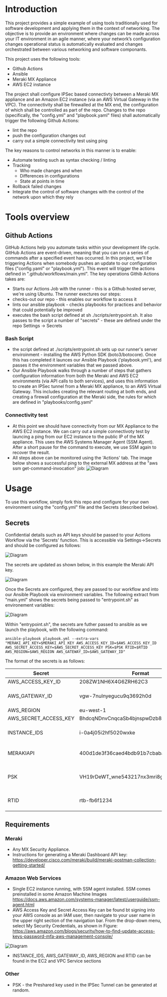 # Introduction

This project provides a simple example of using tools traditionally used for software development and applying them in the context of networking. The objective is to provide an environment where changes can be made across your IT environment in an agile manner, where your network’s configuration changes operational status is automatically evaluated and changes orchestrated between various networking and software componants.

This project uses the following tools:

* Github Actions
* Ansible
* Meraki MX Appliance
* AWS EC2 instance

The project shall configure IPSec based connectivty between a Meraki MX appliance and an Amazon EC2 instance (via an AWS Virtual Gateway in the VPC). The connectivity shall be firewalled at the MX end, the configuration of which shall be controlled as part of the repo. Changes to the repo (specifically, the "config.yml" and "playbook.yaml" files) shall automatically trigger the following Github Actions:

* lint the repo
* push the configuration changes out
* carry out a simple connectivity test using ping

The key reasons to control networks in this manner is to enable:
* Automate testing such as syntax checking / linting
* Tracking
  * Who made changes and when
  * Differences in configurations
  * State at points in time
* Rollback failed changes
* Integrate the control of software changes with the control of the network upon which they rely

# Tools overview
## Github Actions
GitHub Actions help you automate tasks within your development life cycle. GitHub Actions are event-driven, meaning that you can run a series of commands after a specified event has occurred. In this project, we'll be triggering Actions when somebody pushes an update to our configuration files ("config.yaml" or "playbook.yml"). This event will trigger the actions defined in ".github/workflows/main.yml". The key operations Githib Actions takes are:

* Starts our Actions Job with the runner - this is a Github hosted server, we're using Ubuntu. The runner exectures our steps:
* checks-out our repo - this enables our workflow to access it
* lints our ansible playbook - checks playbooks for practices and behavior that could potentially be improved
* executes the bash script defined at sh ./scripts/entrypoint.sh. It also passes to the script a number of "secrets" - these are defined under the repo Settings -> Secrets
### Bash Script
* the script defined at ./scripts/entrypoint.sh sets up our runner's server enviroinment - installing the AWS Python SDK (boto3/botocore). Once this has completed it launces our Ansible Playbook ('playbook.yml'), and passes it the environment variables that we passed above.
* Our Ansible Playbook walks through a number of steps that gathers configuration information from both the Meraki and AWS EC2 environments (via API calls to both services), and uses this information to create an IPSec tunnel from a Meraki MX appliance, to an AWS Virtual Gateway. This includes creating the relevant routing at both ends, and creating a firewall configuration at the Meraki side, the rules for which are defined in "playbooks/config.yaml"
### Connectivity test
* At this point we should have connectivity from our MX Appliance to the AWS EC2 instance. We can carry out a simple connectivoty test by launcing a ping from our EC2 instance to the public IP of the MX appliance. This uses the AWS Systems Manager Agent (SSM Agent). After a short pause for the command to execute, we use SSM again to recover the result.
* All steps above can be monitored using the 'Actions' tab. The image below shows a successful ping to the external MX address at the "aws ssm get-command-invocation" job:
![Diagram](Images/Actions.png)

# Usage

To use this workflow, simply fork this repo and configure for your own environment using the "config.yml" file and the Secrets (described below).

## Secrets
Confidential details such as API keys should be passed to your Actions Workflow via the 'Secrets' function. This is accessible via Settings->Secrets and should be configured as follows:

![Diagram](Images/Secrets.png)

The secrets are updated as shown below, in this example the Meraki API key.

![Diagram](Images/Secrets2.png)

Once the Secrets are configured, they are passed to our workflow and into our Ansible Playbook via environment variables. The following extract from "main.yml" shows the secrets being passed to "entrypoint.sh" as environement variables:

![Diagram](Images/envar.png)

Within "entrypoint.sh", the secrets are futher passed to ansible as we launch the playbook, with the following command:

    ansible-playbook playbook.yml --extra-vars "MERAKI_API_KEY=$MERAKI_API_KEY AWS_ACCESS_KEY_ID=$AWS_ACCESS_KEY_ID AWS_SECRET_ACCESS_KEY=$AWS_SECRET_ACCESS_KEY PSK=$PSK RTID=$RTID AWS_REGION=$AWS_REGION AWS_GATEWAY_ID=$AWS_GATEWAY_ID"


The format of the secrets is as follows:

Secret| Format | notes
------------ | ------------- | -------------------
AWS_ACCESS_KEY_ID | 208ZW1NH6X4G6ZRH62C3 |
AWS_GATEWAY_ID | vgw-7nulnyegucu9q3692h0d | Virtual Private Gateway
AWS_REGION | eu-west-1 | 
AWS_SECRET_ACCESS_KEY | BhdcqNDnvCnqcaSb4bjnspwDzb8Rv2keu7+CMytB| 
INSTANCE_IDS | i-0a4j05i2hf5020wxke | AWS EC2 Instance ID
MERAKIAPI | 400d1de3f36caed4bdb91b7cbaba1950f0d7827d | Meraki Dashboard API key
PSK | VH19rDeWT_wne543217nx3mri8g4sv6Q | Preshared key for IPSec Tunnel
RTID | rtb-fb6f1234 | AWS Route Table ID

## Requirements


### Meraki
* Any MX Security Appliance.
* Instructions for generating a Meraki Dashboard API key: https://developer.cisco.com/meraki/build/meraki-postman-collection-getting-started/

### Amazon Web Services
* Single EC2 instance running, with SSM agent installed. SSM comes preinstalled in some Amazon Machine Images https://docs.aws.amazon.com/systems-manager/latest/userguide/ssm-agent.html
* AWS Access Key and Secret Access Key can be found bt signing into your AWS console as an IAM user, then navigate to your user name in the upper right section of the navigation bar. From the drop-down menu, select My Security Credentials, as shown in Figure: https://aws.amazon.com/blogs/security/how-to-find-update-access-keys-password-mfa-aws-management-console/

![Diagram](Images/awscred.png)

* INSTANCE_IDS, AWS_GATEWAY_ID, AWS_REGION and RTID can be found in the EC2 and VPC Service sections

### Other
* PSK - the Preshared key used in the IPSec Tunnel can be generated at random.


 
